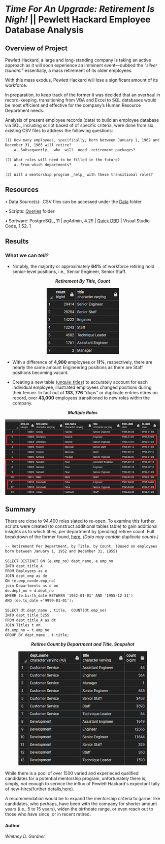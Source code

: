 # _Time For An Upgrade: Retirement Is *Nigh*!_ || Pewlett Hackard Employee Database Analysis

## Overview of Project

Pewlett Hackard, a large and long-standing company is taking an active approach as it will soon experience an imminent event—dubbed the _"silver tsunami”_ essentially, a mass retirement of its older employees. 

With this mass exodus, Pewlett Hackard will lose a significant amount of its workforce. 

In preparation, to keep track of the former it was decided that an overhaul in record-keeping, transitioning from VBA and Excel to SQL databases would be most efficient and effective for the company’s Human Resource Department needs. 

Analysis of present employee records (data) to build an employee database via SQL, including script based of of specific  criteria, were done from six existing CSV files to address the following questions:

    (1) How many employees, specifically, born between January 1, 1962 and December 31, 1965 will retire?  
        a. Subsequently, _who_ will _need_ retirement packages?

    (2) What roles will need to be filled in the future? 
        a. From which departments? 

    (3) Will a mentorship program _help_ with these transitional roles?

## Resources

• Data Source(s): .CSV files can be accessed under the [Data](https://github.com/SoWhitIs/pewlett-hackard-analysis/tree/main/data) folder

• Scripts: [Queries](https://github.com/SoWhitIs/pewlett-hackard-analysis/tree/main/queries) folder

• Software: PostgreSQL, 11 | pgAdmin, 4.29 | [Quick DBD](quickdatabasediagrams.com) | Visual Studio Code, 1.52. 1

## Results

### What we can _tell?_
* Notably, the majority or approximately **64%** of workforce retiring hold senior-level positions, i.e., Senior Engineer, Senior Staff.

<p align="center">
  <i><b> Retirement By Title, Count</b></i> 
 </p>
<p align="center">
  <img src="additionalresources/retirement_titles.png"/>
</p>

* With a difference of **4,900** employees or **11%**, respectively, there are nearly the same amount Engineering positions as there are Staff positions becoming vacant. 

* Creating a new table ([unquie_titles](data/unique_titles.csv)) to accurately  account for each individual employee, illustrated employees changed positions during their tenure. In fact out of **133, 776** "dups" or duplicate entries ntires on record, over **43,000** employees transitioned to new roles within the company. 

<p align="center">
  <i><b> Multiple Roles</b></i> 
 </p>
<p align="center">
  <img src="additionalresources/retirement_duplicates_multi_roles_.png"/>
</p>

 
## Summary 

There are close to 94,400 roles slated to re-open. To examine this further, scripts were created (to construct additional tables table) to gain additional insights as to which titles, per department by (pending) retiree count. Full breakdown of the former found, [here.](data/dept_title_5255.csv) _(Data may contain duplicate counts.)_

  
    -- Retirement Per Department, by Title, by Count, (Based on employees born between January 1, 1952 and December 31, 1955)

    SELECT DISTINCT ON (e.emp_no) dept_name, e.emp_no 
    INTO dept_title_A
    FROM Employees as e
    JOIN dept_emp as de
    ON (e.emp_no=de.emp_no)
    join Departments as d on
    de.dept_no = d.dept_no
    WHERE (e.birth_date BETWEEN '1952-01-01' AND '1955-12-31')
    AND (de.to_date ='9999-01-01');
				   
    SELECT dt.dept_name , title,  COUNT(dt.emp_no)
    INTO dept_title_5255
    FROM dept_title_A as dt
    JOIN Titles t on
    dt.emp_no = t.emp_no
    GROUP BY dept_name , t.title;

   
<p align="center">
  <i><b> Retiree Count by Department and Title, Snapshot</b></i> 
 </p>
<p align="center">
  <img src="additionalresources/retiree_by_title_dept.png"/>

While there is a pool of over 1500  varied and experieced qualified candidates for a potential mentorship program, unfortunately there is, simply,  _not_ enough to service the influx of Pewlett Hackard's expectant tally of new-hires(further details,[here](data/dept_title_retire.csv)). 
 
A recommendation would be to expand the mentorship criteria to garner like candidates, who perhaps, have been with the company for shorter amount years (i.e., 5 to 15 years), widen the birthdate range, or even reach out to those who have since, or in recent retired. 

#### Author

_Whitney D. Gardner_
